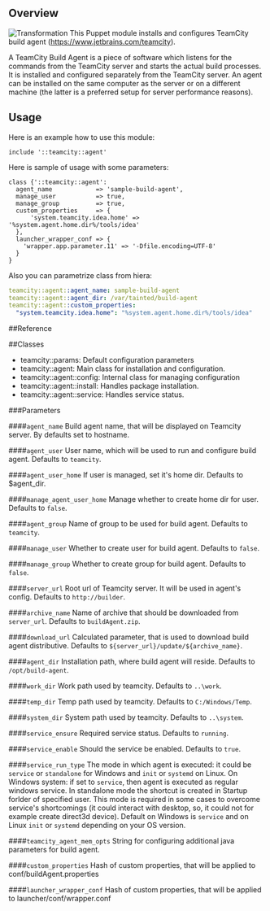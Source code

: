 ## Overview 
![Transformation](https://raw.githubusercontent.com/grundic/puppet-teamcity/master/puppet-teamcity.gif?raw=true)
This Puppet module installs and configures TeamCity build agent (https://www.jetbrains.com/teamcity).

A TeamCity Build Agent is a piece of software which listens for the commands from the TeamCity
server and starts the actual build processes. It is installed and configured separately from the
TeamCity server. An agent can be installed on the same computer as the server or on a different
machine (the latter is a preferred setup for server performance reasons).

## Usage
Here is an example how to use this module:
```puppet
include '::teamcity::agent'
```
Here is sample of usage with some parameters:
```puppet
class {'::teamcity::agent':
  agent_name            => 'sample-build-agent',
  manage_user           => true,
  manage_group          => true,
  custom_properties     => {
      'system.teamcity.idea.home' => '%system.agent.home.dir%/tools/idea'
  },
  launcher_wrapper_conf => {
    'wrapper.app.parameter.11' => '-Dfile.encoding=UTF-8'
  }
}
```

Also you can parametrize class from hiera:
```yaml
teamcity::agent::agent_name: sample-build-agent
teamcity::agent::agent_dir: /var/tainted/build-agent
teamcity::agent::custom_properties:
  "system.teamcity.idea.home": "%system.agent.home.dir%/tools/idea"
```

##Reference

##Classes

* teamcity::params: Default configuration parameters
* teamcity::agent: Main class for installation and configuration.
* teamcity::agent::config: Internal class for managing configuration
* teamcity::agent::install: Handles package installation.
* teamcity::agent::service: Handles service status.

###Parameters

####`agent_name`
Build agent name, that will be displayed on Teamcity server. By defaults set to hostname.

####`agent_user`
User name, which will be used to run and configure build agent. Defaults to `teamcity`.

####`agent_user_home`
If user is managed, set it's home dir. Defaults to $agent_dir.

####`manage_agent_user_home`
Manage whether to create home dir for user. Defaults to `false`.

####`agent_group`
Name of group to be used for build agent. Defaults to `teamcity`.

####`manage_user`
Whether to create user for build agent. Defaults to `false`.

####`manage_group`
Whether to create group for build agent. Defaults to `false`.

####`server_url`
Root url of Teamcity server. It will be used in agent's config. Defaults to `http://builder`.

####`archive_name`
Name of archive that should be downloaded from `server_url`. Defaults to `buildAgent.zip`.

####`download_url`
Calculated parameter, that is used to download build agent distributive.
Defaults to `${server_url}/update/${archive_name}`.

####`agent_dir`
Installation path, where build agent will reside.
Defaults to `/opt/build-agent`.

####`work_dir`
Work path used by teamcity.
Defaults to `..\work`.

####`temp_dir`
Temp path used by teamcity.
Defaults to `C:/Windows/Temp`.

####`system_dir`
System path used by teamcity.
Defaults to `..\system`.

####`service_ensure`
Required service status. Defaults to `running`.

####`service_enable`
Should the service be enabled. Defaults to `true`.

####`service_run_type`
The mode in which agent is executed: it could be `service` or `standalone`
for Windows and `init` or `systemd` on Linux. On Windows system: if set
to `service`, then agent is executed as regular windows service. In 
standalone mode the shortcut is created in Startup forlder of specified
user. This mode is required in some cases to overcome service's
shortcomings (it could interact with desktop, so, it could not for
example create direct3d device).
Default on Windows is `service` and on Linux `init` or `systemd` depending
on your OS version.

####`teamcity_agent_mem_opts`
String for configuring additional java parameters for build agent.

####`custom_properties`
Hash of custom properties, that will be applied to conf/buildAgent.properties

####`launcher_wrapper_conf`
Hash of custom properties, that will be applied to launcher/conf/wrapper.conf
